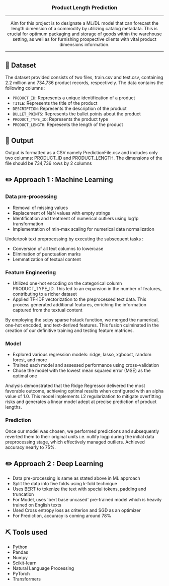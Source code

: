 <h3 align="center">Product Length Prediction</h3>

---

<p align="center"> Aim for this project is to designate a ML/DL model that can forecast the length dimension of a commodity by utilizing catalog metadata. This is crucial for optimum packaging and storage of goods within the warehouse setting, as well as for furnishing prospective clients with vital product dimensions information.
    <br> 
</p>

---

## 💾 Dataset
The dataset provided consists of two files, train.csv and test.csv, containing 2.2 million and 734,736 product records, respectively. The data contains the following columns :
- `PRODUCT_ID`: Represents a unique identification of a product
- `TITLE`: Represents the title of the product
- `DESCRIPTION`: Represents the description of the product
- `BULLET_POINTS`: Represents the bullet points about the product
- `PRODUCT_TYPE_ID`: Represents the product type
- `PRODUCT_LENGTH`: Represents the length of the product

## 🎯 Output
Output is formatted as a CSV namely PredictionFile.csv and includes only two columns: PRODUCT_ID and PRODUCT_LENGTH. The dimensions of the file should be 734,736 rows by 2 columns

## ✏️ Approach 1 : Machine Learning
### Data pre-processing
- Removal of missing values
- Replacement of NaN values with empty strings
- Identification and treatment of numerical outliers using log1p transformation
- Implementation of min-max scaling for numerical data normalization

Undertook text preprocessing by executing the subsequent tasks :
- Conversion of all text columns to lowercase
- Elimination of punctuation marks
- Lemmatization of textual content

### Feature Engineering
- Utilized one-hot encoding on the categorical column PRODUCT_TYPE_ID. This led to an expansion in the number of features, contributing to a richer dataset
- Applied TF-IDF vectorization to the preprocessed text data. This process generated additional features, enriching the information captured from the textual content

By employing the scipy sparse hstack function, we merged the numerical, one-hot encoded, and text-derived features. This fusion culminated in the creation of our definitive training and testing feature matrices.

### Model
- Explored various regression models: ridge, lasso, xgboost, random forest, and more
- Trained each model and assessed performance using cross-validation
- Chose the model with the lowest mean squared error (MSE) as the optimal one

Analysis demonstrated that the Ridge Regressor delivered the most favorable outcome, achieving optimal results when configured with an alpha value of 1.0. This model implements L2 regularization to mitigate overfitting risks and generates a linear model adept at precise prediction of product lengths.

### Prediction
Once our model was chosen, we performed predictions and subsequently reverted them to their original units i.e. nullify logp during the initial data preprocessing stage, which effectively managed outliers. Achieved accuracy nearly to 75%.

## ✏️ Approach 2 : Deep Learning
- Data pre-processing is same as stated above in ML approach
- Split the data into five folds using k-fold technique
- Uses BERT to tokenize the text with special tokens, padding and truncation
- For Model, uses 'bert base uncased' pre-trained model which is heavily trained on English texts
- Used Cross entropy loss as criterion and SGD as an optimizer
- For Prediction, accuracy is coming around 78%

## ⛏️ Tools used
- Python
- Pandas
- Numpy
- Scikit-learn
- Natural Language Processing
- PyTorch
- Transformers
